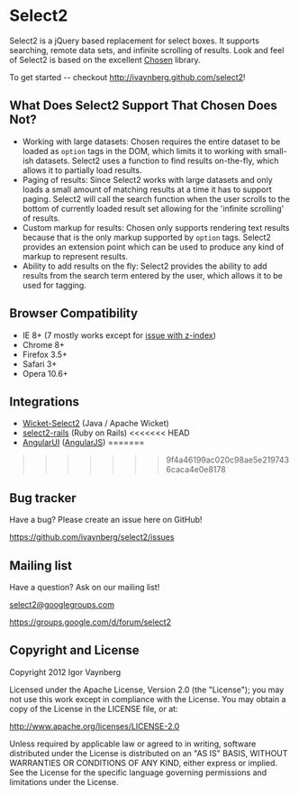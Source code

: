 Select2
=================

Select2 is a jQuery based replacement for select boxes. It supports searching, remote data sets, and infinite scrolling of results. Look and feel of Select2 is based on the excellent [Chosen](http://harvesthq.github.com/chosen/) library.

To get started -- checkout http://ivaynberg.github.com/select2!

What Does Select2 Support That Chosen Does Not?
-------------------------------------------------

* Working with large datasets: Chosen requires the entire dataset to be loaded as `option` tags in the DOM, which limits
it to working with small-ish datasets. Select2 uses a function to find results on-the-fly, which allows it to partially
load results.
* Paging of results: Since Select2 works with large datasets and only loads a small amount of matching results at a time
it has to support paging. Select2 will call the search function when the user scrolls to the bottom of currently loaded
result set allowing for the 'infinite scrolling' of results.
* Custom markup for results: Chosen only supports rendering text results because that is the only markup supported by
`option` tags. Select2 provides an extension point which can be used to produce any kind of markup to represent results.
* Ability to add results on the fly: Select2 provides the ability to add results from the search term entered by the user, which allows it to be used for
tagging.

Browser Compatibility
--------------------
* IE 8+ (7 mostly works except for [issue with z-index](https://github.com/ivaynberg/select2/issues/37))
* Chrome 8+
* Firefox 3.5+
* Safari 3+
* Opera 10.6+

Integrations
------------

* [Wicket-Select2](https://github.com/ivaynberg/wicket-select2) (Java / Apache Wicket)
* [select2-rails](https://github.com/argerim/select2-rails) (Ruby on Rails)
<<<<<<< HEAD
* [AngularUI](http://angular-ui.github.com/#directives-select2) ([AngularJS](angularjs.org))
=======
>>>>>>> 9f4a46199ac020c98ae5e2197436caca4e0e8178

Bug tracker
-----------

Have a bug? Please create an issue here on GitHub!

https://github.com/ivaynberg/select2/issues


Mailing list
------------

Have a question? Ask on our mailing list!

select2@googlegroups.com

https://groups.google.com/d/forum/select2


Copyright and License
---------------------

Copyright 2012 Igor Vaynberg

Licensed under the Apache License, Version 2.0 (the "License"); you may not use this work except in
compliance with the License. You may obtain a copy of the License in the LICENSE file, or at:

http://www.apache.org/licenses/LICENSE-2.0

Unless required by applicable law or agreed to in writing, software distributed under the License is
distributed on an "AS IS" BASIS, WITHOUT WARRANTIES OR CONDITIONS OF ANY KIND, either express or implied.
See the License for the specific language governing permissions and limitations under the License.